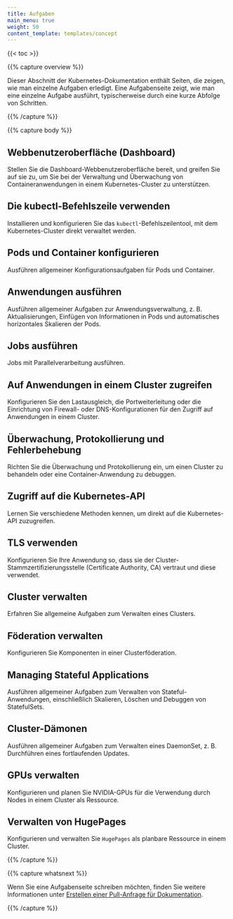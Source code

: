 ```yaml
---
title: Aufgaben
main_menu: true
weight: 50
content_template: templates/concept
---
```


{{< toc >}}

{{% capture overview %}}

Dieser Abschnitt der Kubernetes-Dokumentation enthält Seiten, die zeigen, wie man einzelne Aufgaben erledigt.
Eine Aufgabenseite zeigt, wie man eine einzelne Aufgabe ausführt, typischerweise durch eine kurze Abfolge von Schritten.

{{% /capture %}}

{{% capture body %}}

## Webbenutzeroberfläche (Dashboard)

Stellen Sie die Dashboard-Webbenutzeroberfläche bereit, und greifen Sie auf sie zu, um Sie bei der Verwaltung und Überwachung von Containeranwendungen in einem Kubernetes-Cluster zu unterstützen.

## Die kubectl-Befehlszeile verwenden

Installieren und konfigurieren Sie das `kubectl`-Befehlszeilentool, mit dem Kubernetes-Cluster direkt verwaltet werden.

## Pods und Container konfigurieren

Ausführen allgemeiner Konfigurationsaufgaben für Pods und Container.

## Anwendungen ausführen

Ausführen allgemeiner Aufgaben zur Anwendungsverwaltung, z. B. Aktualisierungen, Einfügen von Informationen in Pods und automatisches horizontales Skalieren der Pods.

## Jobs ausführen

Jobs mit Parallelverarbeitung ausführen.

## Auf Anwendungen in einem Cluster zugreifen

Konfigurieren Sie den Lastausgleich, die Portweiterleitung oder die Einrichtung von Firewall- oder DNS-Konfigurationen für den Zugriff auf Anwendungen in einem Cluster.

## Überwachung, Protokollierung und Fehlerbehebung

Richten Sie die Überwachung und Protokollierung ein, um einen Cluster zu behandeln oder eine Container-Anwendung zu debuggen.

## Zugriff auf die Kubernetes-API

Lernen Sie verschiedene Methoden kennen, um direkt auf die Kubernetes-API zuzugreifen.

## TLS verwenden

Konfigurieren Sie Ihre Anwendung so, dass sie der Cluster-Stammzertifizierungsstelle (Certificate Authority, CA) vertraut und diese verwendet.

## Cluster verwalten

Erfahren Sie allgemeine Aufgaben zum Verwalten eines Clusters.

## Föderation verwalten

Konfigurieren Sie Komponenten in einer Clusterföderation.

## Managing Stateful Applications

Ausführen allgemeiner Aufgaben zum Verwalten von Stateful-Anwendungen, einschließlich Skalieren, Löschen und Debuggen von StatefulSets.

## Cluster-Dämonen

Ausführen allgemeiner Aufgaben zum Verwalten eines DaemonSet, z. B. Durchführen eines fortlaufenden Updates.

## GPUs verwalten

Konfigurieren und planen Sie NVIDIA-GPUs für die Verwendung durch Nodes in einem Cluster als Ressource.

## Verwalten von HugePages

Konfigurieren und verwalten Sie `HugePages` als planbare Ressource in einem Cluster.

{{% /capture %}}

{{% capture whatsnext %}}

Wenn Sie eine Aufgabenseite schreiben möchten, finden Sie weitere Informationen unter [Erstellen einer Pull-Anfrage für Dokumentation](/docs/home/contribute/create-pull-request/).

{{% /capture %}}

